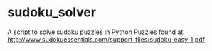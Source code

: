 # sudoku_solver
A script to solve sudoku puzzles in Python
Puzzles found at:
http://www.sudokuessentials.com/support-files/sudoku-easy-1.pdf